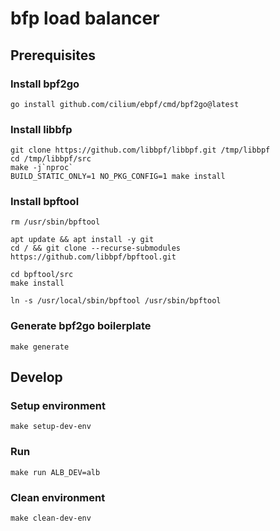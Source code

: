 # bfp load balancer

## Prerequisites

### Install bpf2go

```shell
go install github.com/cilium/ebpf/cmd/bpf2go@latest
```

### Install libbfp

```shell
git clone https://github.com/libbpf/libbpf.git /tmp/libbpf
cd /tmp/libbpf/src
make -j`nproc`
BUILD_STATIC_ONLY=1 NO_PKG_CONFIG=1 make install
```

### Install bpftool

```shell
rm /usr/sbin/bpftool

apt update && apt install -y git
cd / && git clone --recurse-submodules https://github.com/libbpf/bpftool.git

cd bpftool/src
make install

ln -s /usr/local/sbin/bpftool /usr/sbin/bpftool
```

### Generate bpf2go boilerplate

```shell
make generate
```

## Develop

### Setup environment
```shell
make setup-dev-env
```

### Run
```shell
make run ALB_DEV=alb
```

### Clean environment
```shell
make clean-dev-env
```
